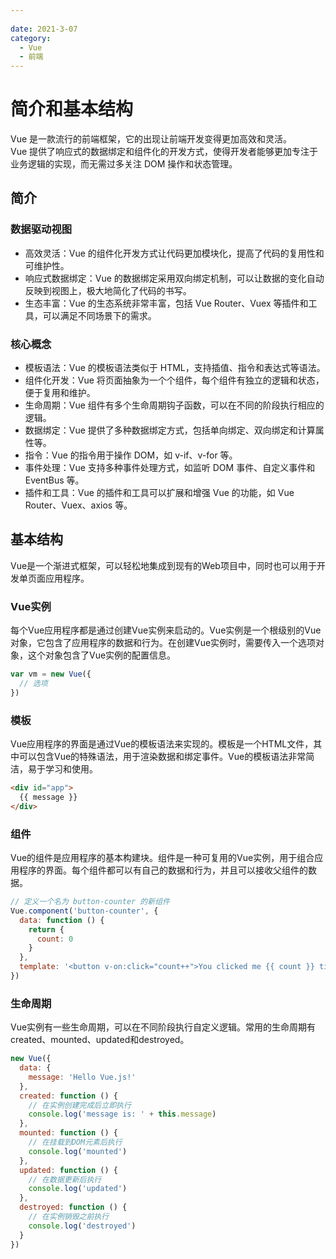 ```yaml
---
 
date: 2021-3-07
category:
  - Vue
  - 前端
---
```


# 简介和基本结构

Vue 是一款流行的前端框架，它的出现让前端开发变得更加高效和灵活。<br>
Vue 提供了响应式的数据绑定和组件化的开发方式，使得开发者能够更加专注于业务逻辑的实现，而无需过多关注 DOM 操作和状态管理。

## 简介
### 数据驱动视图
- 高效灵活：Vue 的组件化开发方式让代码更加模块化，提高了代码的复用性和可维护性。
- 响应式数据绑定：Vue 的数据绑定采用双向绑定机制，可以让数据的变化自动反映到视图上，极大地简化了代码的书写。
- 生态丰富：Vue 的生态系统非常丰富，包括 Vue Router、Vuex 等插件和工具，可以满足不同场景下的需求。

### 核心概念
- 模板语法：Vue 的模板语法类似于 HTML，支持插值、指令和表达式等语法。
- 组件化开发：Vue 将页面抽象为一个个组件，每个组件有独立的逻辑和状态，便于复用和维护。
- 生命周期：Vue 组件有多个生命周期钩子函数，可以在不同的阶段执行相应的逻辑。
- 数据绑定：Vue 提供了多种数据绑定方式，包括单向绑定、双向绑定和计算属性等。
- 指令：Vue 的指令用于操作 DOM，如 v-if、v-for 等。
- 事件处理：Vue 支持多种事件处理方式，如监听 DOM 事件、自定义事件和 EventBus 等。
- 插件和工具：Vue 的插件和工具可以扩展和增强 Vue 的功能，如 Vue Router、Vuex、axios 等。

## 基本结构

Vue是一个渐进式框架，可以轻松地集成到现有的Web项目中，同时也可以用于开发单页面应用程序。

### Vue实例

每个Vue应用程序都是通过创建Vue实例来启动的。Vue实例是一个根级别的Vue对象，它包含了应用程序的数据和行为。在创建Vue实例时，需要传入一个选项对象，这个对象包含了Vue实例的配置信息。

``` javascript
var vm = new Vue({
  // 选项
})
``` 
### 模板

Vue应用程序的界面是通过Vue的模板语法来实现的。模板是一个HTML文件，其中可以包含Vue的特殊语法，用于渲染数据和绑定事件。Vue的模板语法非常简洁，易于学习和使用。

``` html
<div id="app">
  {{ message }}
</div>
``` 

### 组件

Vue的组件是应用程序的基本构建块。组件是一种可复用的Vue实例，用于组合应用程序的界面。每个组件都可以有自己的数据和行为，并且可以接收父组件的数据。

``` javascript
// 定义一个名为 button-counter 的新组件
Vue.component('button-counter', {
  data: function () {
    return {
      count: 0
    }
  },
  template: '<button v-on:click="count++">You clicked me {{ count }} times.</button>'
})
``` 

### 生命周期

Vue实例有一些生命周期，可以在不同阶段执行自定义逻辑。常用的生命周期有created、mounted、updated和destroyed。

``` javascript
new Vue({
  data: {
    message: 'Hello Vue.js!'
  },
  created: function () {
    // 在实例创建完成后立即执行
    console.log('message is: ' + this.message)
  },
  mounted: function () {
    // 在挂载到DOM元素后执行
    console.log('mounted')
  },
  updated: function () {
    // 在数据更新后执行
    console.log('updated')
  },
  destroyed: function () {
    // 在实例销毁之前执行
    console.log('destroyed')
  }
})
``` 

